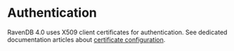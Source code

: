 ﻿# Authentication

RavenDB 4.0 uses X509 client certificates for authentication. See dedicated documentation articles about [certificate configuration](../../server/security/authentication/certificate-configuration).
